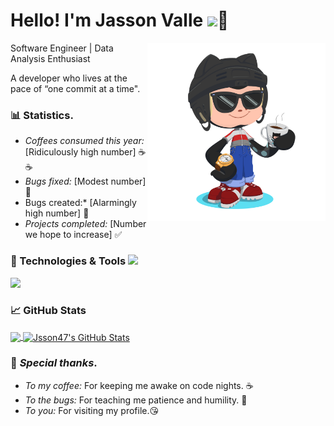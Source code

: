 <h1> Hello! I'm Jasson Valle <img src = "https://raw.githubusercontent.com/MartinHeinz/MartinHeinz/master/wave.gif" width = 30px>👀 </h1>
<p align='center'>
</p>

<img align="right" height="285" src="https://raw.githubusercontent.com/AhmedFathyDev/AhmedFathyDev/main/GitHub.png" alt="GitHub Octocat" />
Software Engineer | Data Analysis Enthusiast 

A developer who lives at the pace of “one commit at a time".

### 📊 Statistics. 

- *Coffees consumed this year:* [Ridiculously high number] ☕ ☕  
- *Bugs fixed:* [Modest number] 🐞  
- Bugs created:* [Alarmingly high number] 🚨  
- *Projects completed:* [Number we hope to increase] ✅  


### 🔧 Technologies & Tools <img src = "https://media2.giphy.com/media/QssGEmpkyEOhBCb7e1/giphy.gif?cid=ecf05e47a0n3gi1bfqntqmob8g9aid1oyj2wr3ds3mg700bl&rid=giphy.gif" width = 32px>

<img src="https://skillicons.dev/icons?i=vscode,js,react,python,ts,html,css,tailwind,vite,nodejs,dotnet,php,mysql,mongodb,sqlserver,docker,git,github,azure,figma,md,kotlin,postman,jira" />

### &#x1f4c8; GitHub Stats

<a href="https://github.com/Jsson47">
  <img align="center" src="https://github-readme-stats.vercel.app/api/top-langs/?username=Jsson47&hide=java,html,tex&title_color=ffffff&text_color=c9cacc&icon_color=2bbc8a&bg_color=1d1f21&langs_count=3" />
</a>
<a href="https://github.com/Jsson47">
  <img align="center" src="https://github-readme-stats.vercel.app/api?username=Jsson47&show_icons=true)&line_height=27&count_private=true&title_color=ffffff&text_color=c9cacc&icon_color=2bbc8a&bg_color=1d1f21" alt="Jsson47's GitHub Stats" />
</a>

### 🙏 *Special thanks*.

- *To my coffee:* For keeping me awake on code nights. ☕  
- *To the bugs:* For teaching me patience and humility. 🐛  
- *To you:* For visiting my profile.😘
